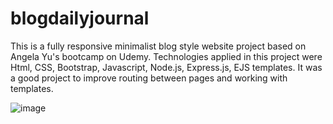 # blogdailyjournal
This is a fully responsive minimalist blog style website project based on Angela Yu's bootcamp on Udemy. Technologies applied in this project were Html, CSS, Bootstrap, Javascript, Node.js, Express.js, EJS templates. It was a good project to improve routing between pages and working with templates.

![image](https://user-images.githubusercontent.com/70189833/152322064-dd891d27-bc04-46b9-821e-945fb2079ed7.png)
